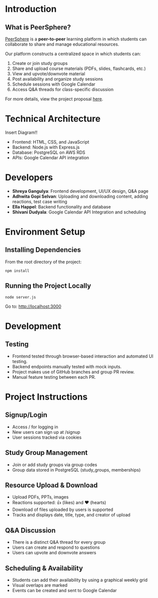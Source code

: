 # Introduction
## What is PeerSphere?

[PeerSphere](https://peersphere-i9nx.onrender.com/) is a **peer-to-peer** learning platform in which students can collaborate to share and manage educational resources.

Our platform constructs a centralized space in which students can:

1. Create or join study groups
2. Share and upload course materials (PDFs, slides, flashcards, etc.)
3. View and upvote/downvote material
4. Post availability and organize study sessions
5. Schedule sessions with Google Calendar
6. Access Q&A threads for class-specific discussion

For more details, view the project proposal [here](https://docs.google.com/document/d/11f3lOFnXMaBw-NN4dJJ-7CEKo8AYfa4VUUXHrnAEsXo/edit?tab=t.0).

# Technical Architecture

Insert Diagram!!


- Frontend: HTML, CSS, and JavaScript
- Backend: Node.js with Express.js
- Database: PostgreSQL on AWS RDS
- APIs: Google Calendar API integration



# Developers
- **Shreya Gangulya**: Frontend development, UI/UX design, Q&A page
- **Adhwita Gopi Selvan**: Uploading and downloading content, adding reactions, test case writing
- **Ella Happel**: Backend functionality and database
- **Shivani Dudyala**: Google Calendar API Integration and scheduling



# Environment Setup
## Installing Dependencies
From the root directory of the project:
```
npm install
```

## Running the Project Locally
```
node server.js
```
Go to: [http://localhost:3000](http://localhost:3000)



# Development
## Testing
- Frontend tested through browser-based interaction and automated UI testing.
- Backend endpoints manually tested with mock inputs.
- Project makes use of GitHub branches and group PR review.
- Manual feature testing between each PR.



# Project Instructions
## Signup/Login
- Access / for logging in
- New users can sign up at /signup
- User sessions tracked via cookies

## Study Group Management
- Join or add study groups via group codes
- Group data stored in PostgreSQL (study_groups, memberships)

## Resource Upload & Download
- Upload PDFs, PPTs, images
- Reactions supported: 👍 (likes) and ❤️ (hearts)
- Download of files uploaded by users is supported
- Tracks and displays date, title, type, and creator of upload
  
## Q&A Discussion
- There is a distinct Q&A thread for every group
- Users can create and respond to questions
- Users can upvote and downvote answers
  
## Scheduling & Availability
- Students can add their availability by using a graphical weekly grid
- Visual overlaps are marked
- Events can be created and sent to Google Calendar
